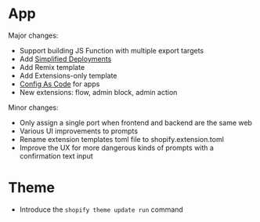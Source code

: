 # App

Major changes:
* Support building JS Function with multiple export targets
* Add [Simplified Deployments](https://shopify.dev/docs/apps/deployment/extension#simplified-deployment)
* Add Remix template
* Add Extensions-only template
* [Config As Code](https://shopify.dev/docs/apps/tools/cli/managing-app-configuration-files) for apps
* New extensions: flow, admin block, admin action

Minor changes:
* Only assign a single port when frontend and backend are the same web
* Various UI improvements to prompts
* Rename extension templates toml file to shopify.extension.toml
* Improve the UX for more dangerous kinds of prompts with a confirmation text input

# Theme
* Introduce the `shopify theme update run` command
